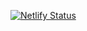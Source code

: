 [![Netlify Status](https://api.netlify.com/api/v1/badges/56f88d54-05a8-48bb-8fef-3607f384cbdf/deploy-status)](https://app.netlify.com/sites/priceless-hoover-26cbeb/deploys)